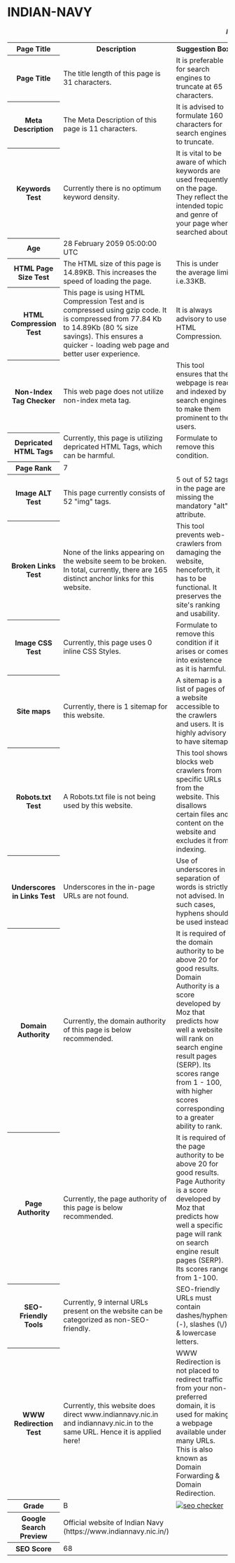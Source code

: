 # INDIAN-NAVY

<html>
<marquee><b><i>Indian Navy </i></b></marquee>
<table>
<tr>
<th><b>Page Title</b></th>
<th><b>Description</b></th>
<th><b>Suggestion Box</b></th>
</tr>
<tr>
<th>Page Title</th>
<td>The title length of this page is 31 characters.</td>
<td>It is preferable for search engines to truncate at 65 characters. </td>
</tr>
<tr>
<th>Meta Description</th>
<td>The Meta Description of this page is 11 characters.</td>
<td>It is advised to formulate 160 characters for search engines to truncate.</td>
</tr>
<tr>
<th>Keywords Test</th>
<td>Currently there is no optimum keyword density.</td>
<td>It is vital to be aware of which keywords are used frequently on the page. They reflect the intended topic and genre of your page when searched about.</td>
</tr>
<tr>
<th>Age</th>
<td>28 February 2059 05:00:00 UTC</td>
</tr>
<tr>
<th>HTML Page Size Test</th>
<td>The HTML size of this page is 14.89KB. This increases the speed of loading the page.</td>
<td>This is under the average limit i.e.33KB.</td>
</tr>
<tr>
<th>HTML Compression Test</th>
<td>This page is using HTML Compression Test and is compressed using gzip code. It is compressed from 77.84 Kb to 14.89Kb (80 % size savings). This ensures a quicker - loading web page and better user experience.</td>
<td>It is always advisory to use HTML Compression.</td>
</tr>
<tr>
<th>Non-Index Tag Checker</th>
<td> This web page does not utilize non-index meta tag.</td>
<td>This tool ensures that the webpage is read and indexed by search engines to make them prominent to the users.</td>
</tr>
<tr>
<th>Depricated HTML Tags</th>
<td>Currently, this page is utilizing depricated HTML Tags, which can be harmful.</td>
<td>Formulate to remove this condition.</td>
</tr>
<tr>
<th>Page Rank</th>
<td>7</td>
</tr>
<tr>
<th>Image ALT Test</th>
<td>This page currently consists of 52 "img" tags.</td>
<td>5 out of 52 tags in the page are missing the mandatory "alt" attribute.</td>
</tr>
<tr>
<th> Broken Links Test</th>
<td>None of the links appearing on the website seem to be broken. In total, currently, there are 165 distinct anchor links for this website.</td>
<td>This tool prevents web-crawlers from damaging the website, henceforth, it has to be functional. It preserves the site's ranking and usability.</td>
</tr>
<tr>
<th>Image CSS Test</th>
<td>Currently, this page uses 0 inline CSS Styles.</td>
<td>Formulate to remove this condition if it arises or comes into existence as it is harmful.</td>
</tr>
<tr>
<th>Site maps</th>
<td>Currently, there is 1 sitemap for this website.</td>
<td>A sitemap is a list of pages of a website accessible to the crawlers and users. It is highly advisory to have sitemap.</td>
</tr>
<tr>
<th>Robots.txt Test</th>
<td>A Robots.txt file is not being used by this website.</td>
<td>This tool shows blocks web crawlers from specific URLs from the website. This disallows certain files and content on the website and excludes it from indexing.</td>
</tr>
<tr>
<th>Underscores in Links Test</th>
<td> Underscores in the in-page URLs are not found.</td>
<td>Use of underscores in separation of words is strictly not advised. In such cases, hyphens should be used instead.</td>
</tr>
<tr>
<th>Domain Authority</th>
<td>Currently, the domain authority of this page is below recommended.</td>
<td>It is required of the domain authority to be above 20 for good results. Domain Authority is a score developed by Moz that predicts how well a website will rank on search engine result pages (SERP). Its scores range from 1 - 100, with higher scores corresponding to a greater ability to rank.</td>
</tr>
<tr>
<th>Page Authority</th>
<td>Currently, the page authority of this page is below recommended.</td>
<td>It is required of the page authority to be above 20 for good results. Page Authority is a score developed by Moz that predicts how well a specific page will rank on search engine result pages (SERP). Its scores range from 1-100. </td>
</tr>
<tr>
<th>SEO-Friendly Tools</th>
<td>Currently, 9 internal URLs present on the website can be categorized as non-SEO-friendly.</td>
<td>SEO-friendly URLs must contain dashes/hyphens (-), slashes (\/) & lowercase letters.</td>
</tr>
<tr>
<th>WWW Redirection Test</th>
<td>Currently, this website does direct www.indiannavy.nic.in and indiannavy.nic.in to the same URL. Hence it is applied here! </td>
<td>WWW Redirection is not placed to redirect traffic from your non-preferred domain, it is used for making a webpage available under many URLs. This is also known as Domain Forwarding & Domain Redirection.</td>
</tr>
<tr>
<th> Grade </th>
<td> B </td>
<td><a href="http://smallseotools.com/website-seo-score-checker/" target="_blank"><img src="http://smallseotools.com/imgs/badge-silver-xs.png" alt="seo checker"/></a></td>
</tr>
<tr>
<th>Google Search Preview</th>
<td>Official website of Indian Navy  (https://www.indiannavy.nic.in/)  </td>
</tr>
<tr>
<th>SEO Score</th>
<td>68</td>
</tr>
</table>
</html>
